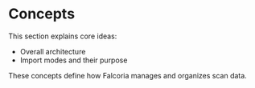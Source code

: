 # Concepts

This section explains core ideas:

- Overall architecture  
- Import modes and their purpose  

These concepts define how Falcoria manages and organizes scan data.
